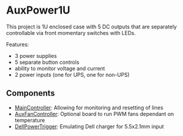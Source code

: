 # AuxPower1U

This project is 1U enclosed case with 5 DC outputs that are separately
controllable via front momentary switches with LEDs.

Features:
* 3 power supplies
* 5 separate button controls
* ability to monitor voltage and current
* 2 power inputs (one for UPS, one for non-UPS)


## Components

* [MainController](src/MainController/README.md): Allowing for monitoring and resetting of lines
* [AuxFanController](https://github.com/medo64/AuxFanController): Optional board to run PWM fans dependant on temperature
* [DellPowerTrigger](https://github.com/medo64/DellPowerTrigger): Emulating Dell charger for 5.5x2.1mm input
